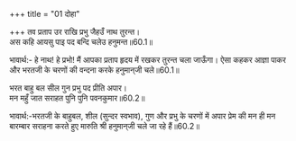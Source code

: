 +++
title = "01 दोहा"

+++
तव प्रताप उर राखि प्रभु जैहउँ नाथ तुरन्त।  
अस कहि आयसु पाइ पद बन्दि चलेउ हनुमन्त॥60.1॥  

भावार्थ:- हे नाथ! हे प्रभो! मैं आपका प्रताप हृदय में रखकर तुरन्त चला जाऊँगा। ऐसा कहकर आज्ञा पाकर और भरतजी के चरणों की वन्दना करके हनुमान्‌जी चले॥60.1॥  

भरत बाहु बल सील गुन प्रभु पद प्रीति अपार।  
मन महुँ जात सराहत पुनि पुनि पवनकुमार॥60.2॥  

भावार्थ:-भरतजी के बाहुबल, शील (सुन्दर स्वभाव), गुण और प्रभु के चरणों में अपार प्रेम की मन ही मन बारम्बार सराहना करते हुए मारुति श्री हनुमान्‌जी चले जा रहे हैं॥60.2॥  


